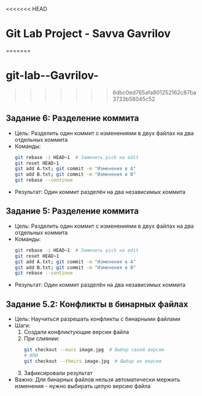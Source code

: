 <<<<<<< HEAD
# Git Lab Project - Savva Gavrilov
=======
# git-lab--Gavrilov-
>>>>>>> 6dbc0ed765afa901252162c87ba3733b58045c52

## Задание 6: Разделение коммита
- Цель: Разделить один коммит с изменениями в двух файлах на два отдельных коммита
- Команды:
  ```bash
  git rebase -i HEAD~1  # Заменить pick на edit
  git reset HEAD~1
  git add A.txt; git commit -m "Изменения в A"
  git add B.txt; git commit -m "Изменения в B"
  git rebase --continue
  ```
- Результат: Один коммит разделён на два независимых коммита

## Задание 5: Разделение коммита
- Цель: Разделить один коммит с изменениями в двух файлах на два отдельных коммита
- Команды:
  ```bash
  git rebase -i HEAD~1  # Заменить pick на edit
  git reset HEAD~1
  git add A.txt; git commit -m "Изменения в A"
  git add B.txt; git commit -m "Изменения в B"
  git rebase --continue
  ```
- Результат: Один коммит разделён на два независимых коммита

## Задание 5.2: Конфликты в бинарных файлах
- Цель: Научиться разрешать конфликты с бинарными файлами
- Шаги:
  1. Создали конфликтующие версии файла
  2. При слиянии:
     ```bash
     git checkout --ours image.jpg  # Выбор своей версии
     # ИЛИ
     git checkout --theirs image.jpg  # Выбор их версии
     ```
  3. Зафиксировали результат
- Важно: Для бинарных файлов нельзя автоматически мержить изменения - нужно выбирать целую версию файла
